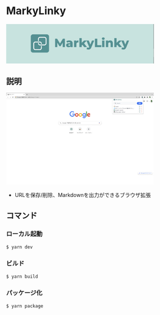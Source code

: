 # MarkyLinky

<img src="./doc/main.png"  width="400"/>


## 説明

<img src="./doc/screen.jpg"  width="400"/>

 - URLを保存/削除、Markdownを出力ができるブラウザ拡張

## コマンド

### ローカル起動

```bash
$ yarn dev
```

### ビルド

```bash
$ yarn build
```

### パッケージ化

```bash
$ yarn package
```
